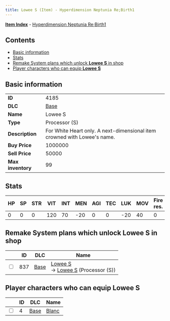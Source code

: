 ```yaml
---
title: Lowee S (Item) - Hyperdimension Neptunia Re;Birth1
---
```


[**Item Index**](/neptunia/rb1/item/index.html) - [Hyperdimension Neptunia Re;Birth1](/neptunia/rb1)

## Contents

- [Basic information](#basic-information)
- [Stats](#stats)
- [Remake System plans which unlock **Lowee S** in shop](#remake-system-plans-which-unlock-lowee-s-in-shop)
- [Player characters who can equip **Lowee S**](#player-characters-who-can-equip-lowee-s)
## Basic information

|   |   |
| -- | -- |
| **ID** | 4185 |
| **DLC** | [Base](/neptunia/rb1/dlc/1-base.html) |
| **Name** | Lowee S |
| **Type** | Processor (S) |
| **Description** | For White Heart only. A next-dimensional item crowned with Lowee's name. |
| **Buy Price** | 1000000 |
| **Sell Price** | 50000 |
| **Max inventory** | 99 |


## Stats

| HP | SP | STR | VIT | INT | MEN | AGI | TEC | LUK | MOV | Fire res. | Ice res. | Wind res. | Lightning res. |
| -- | -- | --- | --- | --- | --- | --- | --- | --- | --- | --------- | -------- | --------- | -------------- |
| 0 | 0 | 0 | 120 | 70 | -20 | 0 | 0 | -20 | 40 | 0 | 5 | 0 | 0 |


## Remake System plans which unlock **Lowee S** in shop

|    | ID | DLC | Name |
| -- | -- | --- | ---- |
| <input type="checkbox" id="rb1-remake-1-837" class="trackbox" /> | 837 | [Base](/neptunia/rb1/dlc/1-base.html) | [Lowee S](/neptunia/rb1/remake/1-837-lowee-s.html)<br /> → [Lowee S](/neptunia/rb1/item/1-4185-lowee-s.html) (Processor (S)) |


## Player characters who can equip **Lowee S**

|    | ID | DLC | Name |
| -- | -- | --- | ---- |
| <input type="checkbox" id="rb1-player-1-4" class="trackbox" /> | 4 | [Base](/neptunia/rb1/dlc/1-base.html) | [Blanc](/neptunia/rb1/player/1-4-blanc.html) |
